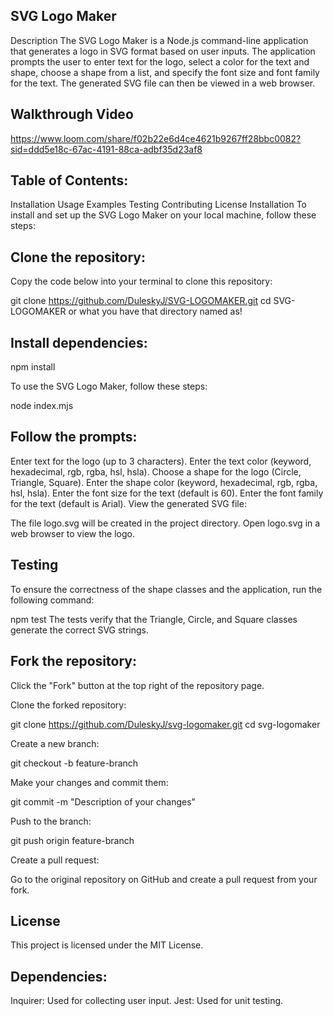 ## SVG Logo Maker
Description
The SVG Logo Maker is a Node.js command-line application that generates a logo in SVG format based on user inputs. The application prompts the user to enter text for the logo, select a color for the text and shape, choose a shape from a list, and specify the font size and font family for the text. The generated SVG file can then be viewed in a web browser.

## Walkthrough Video
https://www.loom.com/share/f02b22e6d4ce4621b9267ff28bbc0082?sid=ddd5e18c-67ac-4191-88ca-adbf35d23af8 

## Table of Contents:
Installation
Usage
Examples
Testing
Contributing
License
Installation
To install and set up the SVG Logo Maker on your local machine, follow these steps:

## Clone the repository:

Copy the code below into your terminal to clone this repository:

git clone https://github.com/DuleskyJ/SVG-LOGOMAKER.git
cd SVG-LOGOMAKER or what you have that directory named as!

## Install dependencies:

npm install

To use the SVG Logo Maker, follow these steps:

node index.mjs

## Follow the prompts:

Enter text for the logo (up to 3 characters).
Enter the text color (keyword, hexadecimal, rgb, rgba, hsl, hsla).
Choose a shape for the logo (Circle, Triangle, Square).
Enter the shape color (keyword, hexadecimal, rgb, rgba, hsl, hsla).
Enter the font size for the text (default is 60).
Enter the font family for the text (default is Arial).
View the generated SVG file:

The file logo.svg will be created in the project directory.
Open logo.svg in a web browser to view the logo.

## Testing
To ensure the correctness of the shape classes and the application, run the following command:

npm test
The tests verify that the Triangle, Circle, and Square classes generate the correct SVG strings.

## Fork the repository:

Click the "Fork" button at the top right of the repository page.

Clone the forked repository:

git clone https://github.com/DuleskyJ/svg-logomaker.git
cd svg-logomaker

Create a new branch:

git checkout -b feature-branch

Make your changes and commit them:

git commit -m "Description of your changes"

Push to the branch:

git push origin feature-branch

Create a pull request:

Go to the original repository on GitHub and create a pull request from your fork.

## License
This project is licensed under the MIT License. 

## Dependencies:
Inquirer: Used for collecting user input.
Jest: Used for unit testing.
